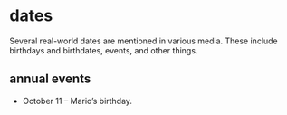 # dates

Several real-world dates are mentioned in various media. These include birthdays and birthdates, events, and other things.

## annual events

* October 11 – Mario’s birthday.
